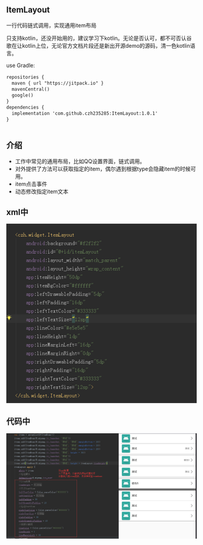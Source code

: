 ## ItemLayout

一行代码链式调用，实现通用item布局

只支持kotlin，还没开始用的，建议学习下kotlin。无论是否认可，都不可否认谷歌在让kotlin上位，无论官方文档片段还是新出开源demo的源码，清一色kotlin语言。


use Gradle:

```
repositories {
  maven { url "https://jitpack.io" }
  mavenCentral()
  google()
}
dependencies {
  implementation 'com.github.czh235285:ItemLayout:1.0.1'
}


```
## 介绍

* 工作中常见的通用布局，比如QQ设置界面，链式调用。
* 对外提供了方法可以获取指定的item，偶尔遇到根据type会隐藏item的时候可用。
* item点击事件
* 动态修改指定item文本


## xml中
![](1.png)

## 代码中
![](2.png)
